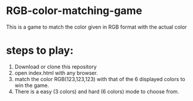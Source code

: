 # RGB-color-matching-game
This is a game to match the color given in RGB format with the actual color

# steps to play:
1. Download or clone this repository
2. open index.html with any browser.
3. match the color RGB(123,123,123) with that of the 6 displayed colors to win the game.
4. There is a easy (3 colors) and hard (6 colors) mode to choose from.
